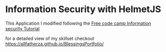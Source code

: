 # Information Security with HelmetJS
This Application I modified following the [Free code camp Information security Tutorial](
 https://www.freecodecamp.org/learn/information-security/information-security-with-helmetjs/)

 for a detailed view of my skillset checkout https://allfatherza.github.io/BlessingsPortfolio/

